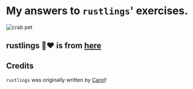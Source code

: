 # My answers to `rustlings`' exercises.

![crab pet](http://i.imgur.com/LbZJgmm.gif) 

## rustlings 🦀❤️ is from [here ](https://github.com/rust-lang/rustlings/)

## Credits

`rustlings` was originally written by [Carol](https://github.com/carols10cents)!

